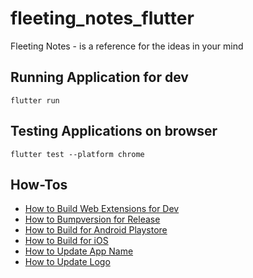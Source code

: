 # fleeting_notes_flutter
Fleeting Notes - is a reference for the ideas in your mind

## Running Application for dev
```
flutter run
```

## Testing Applications on browser
```
flutter test --platform chrome
```
## How-Tos
- [How to Build Web Extensions for Dev](build_web_extension_for_dev.md)
- [How to Bumpversion for Release](bump_version_for_release.md)
- [How to Build for Android Playstore](build_for_android_playstore.md)
- [How to Build for iOS](build_for_ios.md)
- [How to Update App Name](update_app_name.md)
- [How to Update Logo](update_logo.md)

